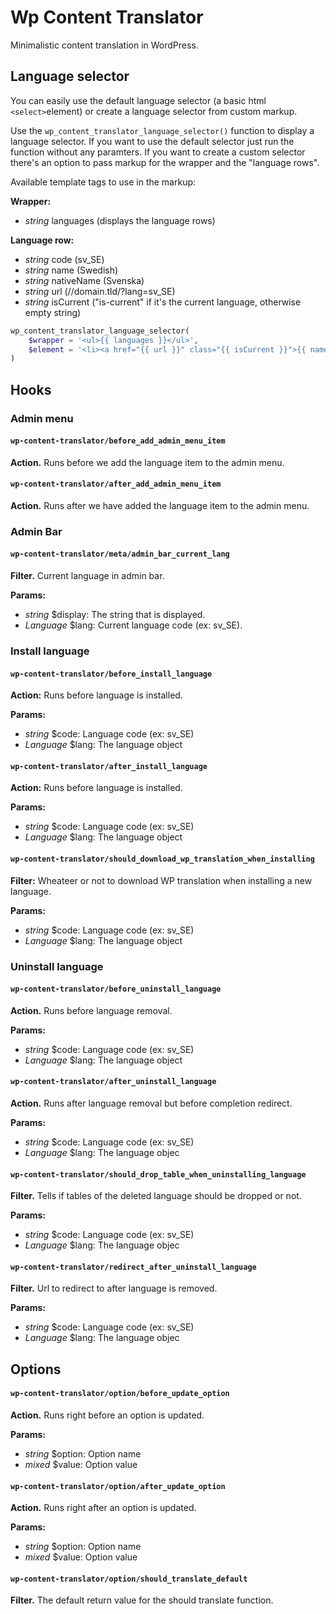 # Wp Content Translator

Minimalistic content translation in WordPress.

## Language selector

You can easily use the default language selector (a basic html ```<select>```element) or create a language selector from custom markup.

Use the ```wp_content_translator_language_selector()``` function to display a language selector. If you want to use the default selector just run the function without any paramters. If you want to create a custom selector there's an option to pass markup for the wrapper and the "language rows".

Available template tags to use in the markup:

**Wrapper:**

- *string* languages (displays the language rows)

**Language row:**

- *string* code (sv_SE)
- *string* name (Swedish)
- *string* nativeName (Svenska)
- *string* url (//domain.tld/?lang=sv_SE)
- *string* isCurrent ("is-current" if it's the current language, otherwise empty string)

```php
wp_content_translator_language_selector(
    $wrapper = '<ul>{{ languages }}</ul>',
    $element = '<li><a href="{{ url }}" class="{{ isCurrent }}">{{ name }}</a></li>'
)
```

## Hooks

### Admin menu

#### ```wp-content-translator/before_add_admin_menu_item```
**Action.** Runs before we add the language item to the admin menu.

#### ```wp-content-translator/after_add_admin_menu_item```
**Action.** Runs after we have added the language item to the admin menu.

### Admin Bar

#### ```wp-content-translator/meta/admin_bar_current_lang```
**Filter.** Current language in admin bar. 

**Params:**

- *string* $display: The string that is displayed. 
- *Language* $lang: Current language code (ex: sv_SE).

### Install language

#### ```wp-content-translator/before_install_language```
**Action:** Runs before language is installed.

**Params:**

- *string* $code: Language code (ex: sv_SE)
- *Language* $lang: The language object

#### ```wp-content-translator/after_install_language```
**Action:** Runs before language is installed.

**Params:**

- *string* $code: Language code (ex: sv_SE)
- *Language* $lang: The language object

#### ```wp-content-translator/should_download_wp_translation_when_installing```
**Filter:** Wheateer or not to download WP translation when installing a new language.

**Params:**

- *string* $code: Language code (ex: sv_SE)
- *Language* $lang: The language object

### Uninstall language

#### ```wp-content-translator/before_uninstall_language```
**Action.** Runs before language removal.

**Params:**

- *string* $code: Language code (ex: sv_SE)
- *Language* $lang: The language object

#### ```wp-content-translator/after_uninstall_language```
**Action.** Runs after language removal but before completion redirect.

**Params:**

- *string* $code: Language code (ex: sv_SE)
- *Language* $lang: The language objec

#### ```wp-content-translator/should_drop_table_when_uninstalling_language```
**Filter.** Tells if tables of the deleted language should be dropped or not.

**Params:**

- *string* $code: Language code (ex: sv_SE)
- *Language* $lang: The language objec

#### ```wp-content-translator/redirect_after_uninstall_language```
**Filter.** Url to redirect to after language is removed.

**Params:**

- *string* $code: Language code (ex: sv_SE)
- *Language* $lang: The language objec

## Options

#### ```wp-content-translator/option/before_update_option```
**Action.** Runs right before an option is updated.

**Params:**

- *string* $option: Option name
- *mixed* $value: Option value

#### ```wp-content-translator/option/after_update_option```
**Action.** Runs right after an option is updated.

**Params:**

- *string* $option: Option name
- *mixed* $value: Option value

#### ```wp-content-translator/option/should_translate_default```
**Filter.** The default return value for the should translate function.


